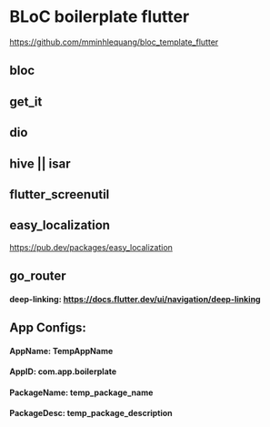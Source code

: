 # BLoC boilerplate flutter
https://github.com/mminhlequang/bloc_template_flutter

## bloc

## get_it

## dio

## hive || isar

## flutter_screenutil

## easy_localization
https://pub.dev/packages/easy_localization


## go_router
#### deep-linking: https://docs.flutter.dev/ui/navigation/deep-linking

 
## App Configs:
#### AppName: TempAppName
#### AppID: com.app.boilerplate
#### PackageName: temp_package_name
#### PackageDesc: temp_package_description